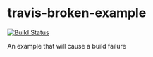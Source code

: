 # travis-broken-example
[![Build Status](https://travis-ci.org/ficolo/travis-broken-example.svg?branch=master)](https://travis-ci.org/ficolo/travis-broken-example)

An example that will cause a build failure
